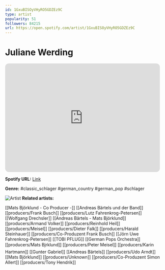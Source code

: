 ```yaml
---
id: 1GxuBISOyVHyRO5GDZEz9C
type: artist
popularity: 51
followers: 84215
url: https://open.spotify.com/artist/1GxuBISOyVHyRO5GDZEz9C
---
```

# Juliane Werding

<iframe style="border-radius:12px" src="https://open.spotify.com/embed/artist/1GxuBISOyVHyRO5GDZEz9C" width="100%" height="352" frameBorder="0" allowfullscreen="" allow="autoplay; clipboard-write; encrypted-media; fullscreen; picture-in-picture" loading="lazy"></iframe>

**Spotify URL:** [Link](https://open.spotify.com/artist/1GxuBISOyVHyRO5GDZEz9C)

**Genre:**  #classic_schlager #german_country #german_pop #schlager

![Artist](https://i.scdn.co/image/ab6761610000e5ebacd5fb3e6b263b3f4ec6a59f)
**Related artists:**

[[Mats Björklund - Co Producer -]]
[[Andreas Bärtels und der Band]]
[[producers/Frank Busch]]
[[producers/Lutz Fahrenkrog-Petersen]]
[[Wolfgang Drechsler]]
[[Andreas Bärtels - Mats Björklund]]
[[producers/Armand Volker]]
[[producers/Reinhold Heil]]
[[producers/Meisel]]
[[producers/Dieter Falk]]
[[producers/Harald Steinhauer]]
[[producers/Co-Produzent Frank Busch]]
[[Jörn Uwe Fahrenkrog-Petersen]]
[[TOBI PFLUG]]
[[German Pops Orchestra]]
[[producers/Mats Bjrklund]]
[[producers/Peter Meisel]]
[[producers/Karin Hartmann]]
[[Gunter Gabriel]]
[[Andreas Bärtels]]
[[producers/Udo Arndt]]
[[Mats Björklund]]
[[producers/Unknown]]
[[producers/Co-Produzent Simon Allert]]
[[producers/Tony Hendrik]]
